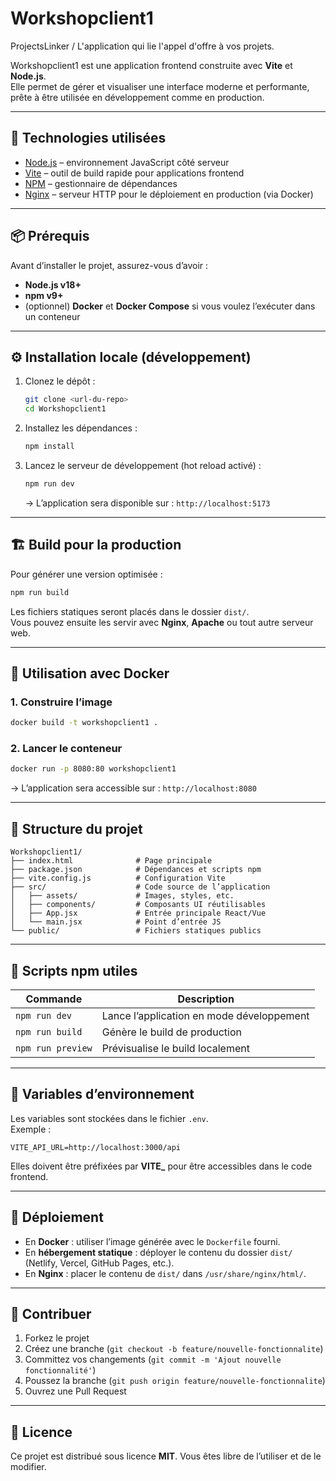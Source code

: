 # Workshopclient1

ProjectsLinker /
L'application qui lie l'appel d'offre à vos projets.

Workshopclient1 est une application frontend construite avec **Vite** et **Node.js**.  
Elle permet de gérer et visualiser une interface moderne et performante, prête à être utilisée en développement comme en production.

---

## 🚀 Technologies utilisées

- [Node.js](https://nodejs.org/) – environnement JavaScript côté serveur
- [Vite](https://vitejs.dev/) – outil de build rapide pour applications frontend
- [NPM](https://www.npmjs.com/) – gestionnaire de dépendances
- [Nginx](https://www.nginx.com/) – serveur HTTP pour le déploiement en production (via Docker)

---

## 📦 Prérequis

Avant d’installer le projet, assurez-vous d’avoir :

- **Node.js v18+**
- **npm v9+**
- (optionnel) **Docker** et **Docker Compose** si vous voulez l’exécuter dans un conteneur

---

## ⚙️ Installation locale (développement)

1. Clonez le dépôt :

   ```bash
   git clone <url-du-repo>
   cd Workshopclient1
   ```

2. Installez les dépendances :

   ```bash
   npm install
   ```

3. Lancez le serveur de développement (hot reload activé) :
   ```bash
   npm run dev
   ```
   → L’application sera disponible sur : `http://localhost:5173`

---

## 🏗️ Build pour la production

Pour générer une version optimisée :

```bash
npm run build
```

Les fichiers statiques seront placés dans le dossier `dist/`.  
Vous pouvez ensuite les servir avec **Nginx**, **Apache** ou tout autre serveur web.

---

## 🐳 Utilisation avec Docker

### 1. Construire l’image

```bash
docker build -t workshopclient1 .
```

### 2. Lancer le conteneur

```bash
docker run -p 8080:80 workshopclient1
```

→ L’application sera accessible sur : `http://localhost:8080`

---

## 📂 Structure du projet

```
Workshopclient1/
├── index.html              # Page principale
├── package.json            # Dépendances et scripts npm
├── vite.config.js          # Configuration Vite
├── src/                    # Code source de l’application
│   ├── assets/             # Images, styles, etc.
│   ├── components/         # Composants UI réutilisables
│   ├── App.jsx             # Entrée principale React/Vue
│   └── main.jsx            # Point d’entrée JS
└── public/                 # Fichiers statiques publics
```

---

## 📜 Scripts npm utiles

| Commande          | Description                               |
| ----------------- | ----------------------------------------- |
| `npm run dev`     | Lance l’application en mode développement |
| `npm run build`   | Génère le build de production             |
| `npm run preview` | Prévisualise le build localement          |

---

## 🔐 Variables d’environnement

Les variables sont stockées dans le fichier `.env`.  
Exemple :

```
VITE_API_URL=http://localhost:3000/api
```

Elles doivent être préfixées par **VITE\_** pour être accessibles dans le code frontend.

---

## 🚀 Déploiement

- En **Docker** : utiliser l’image générée avec le `Dockerfile` fourni.
- En **hébergement statique** : déployer le contenu du dossier `dist/` (Netlify, Vercel, GitHub Pages, etc.).
- En **Nginx** : placer le contenu de `dist/` dans `/usr/share/nginx/html/`.

---

## 🤝 Contribuer

1. Forkez le projet
2. Créez une branche (`git checkout -b feature/nouvelle-fonctionnalite`)
3. Committez vos changements (`git commit -m 'Ajout nouvelle fonctionnalité'`)
4. Poussez la branche (`git push origin feature/nouvelle-fonctionnalite`)
5. Ouvrez une Pull Request

---

## 📄 Licence

Ce projet est distribué sous licence **MIT**. Vous êtes libre de l’utiliser et de le modifier.
